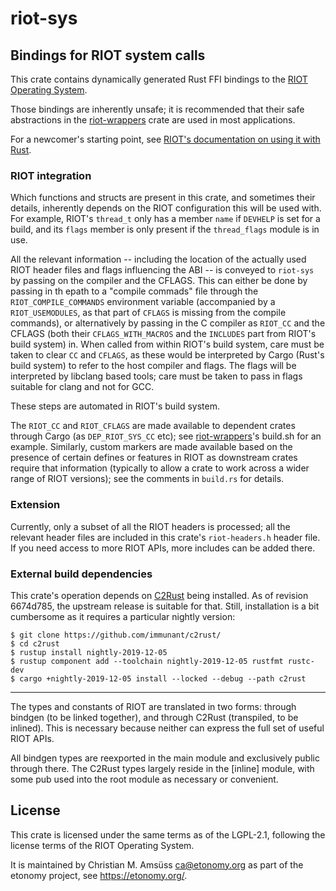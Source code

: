 <!-- WARNING: README.md is auto-generated using `cargo readme`, don't modify that file -->

# riot-sys

## Bindings for RIOT system calls

This crate contains dynamically generated Rust FFI bindings to the [RIOT
Operating System](https://riot-os.org/).

Those bindings are inherently unsafe; it is recommended that their safe
abstractions in the [riot-wrappers] crate are used in most applications.

For a newcomer's starting point, see [RIOT's documentation on using it with Rust].

[riot-wrappers]: https://crates.io/crates/riot-wrappers
[RIOT's documentation on using it with Rust]: https://doc.riot-os.org/using-rust.html

### RIOT integration

Which functions and structs are present in this crate, and sometimes their
details, inherently depends on the RIOT configuration this will be used with.
For example, RIOT's `thread_t` only has a member `name` if `DEVHELP` is
set for a build, and its `flags` member is only present if the `thread_flags`
module is in use.

All the relevant information -- including the location of the actually used
RIOT header files and flags influencing the ABI -- is conveyed to `riot-sys` by passing on the
compiler and the CFLAGS. This can either be done by passing in th epath to a "compile commads"
file through the `RIOT_COMPILE_COMMANDS` environment variable (accompanied by a
`RIOT_USEMODULES`, as that part of `CFLAGS` is missing from the compile commands), or
alternatively by passing in the C compiler as `RIOT_CC` and the CFLAGS (both their
`CFLAGS_WITH_MACROS` and the `INCLUDES` part from RIOT's build system) in. When called from
within RIOT's build system, care must be taken to clear `CC` and `CFLAGS`, as these would be
interpreted by Cargo (Rust's build system) to refer to the host compiler and flags.
The flags will be interpreted by libclang based tools; care must be taken to pass in flags
suitable for clang and not for GCC.

These steps are automated in RIOT's build system.


The `RIOT_CC` and `RIOT_CFLAGS` are made available to dependent crates through
Cargo (as `DEP_RIOT_SYS_CC` etc); see [riot-wrappers]'s build.sh for an example. Similarly,
custom markers are made available based on the presence of certain defines or features in RIOT
as downstream crates require that information (typically to allow a crate to work across a
wider range of RIOT versions); see the comments in `build.rs` for details.


### Extension

Currently, only a subset of all the RIOT headers is processed; all the relevant
header files are included in this crate's `riot-headers.h` header file. If you
need access to more RIOT APIs, more includes can be added there.

### External build dependencies

This crate's operation depends on [C2Rust] being installed.
As of revision 6674d785, the upstream release is suitable for that. Still, installation is a
bit cumbersome as it requires a particular nightly version:

    $ git clone https://github.com/immunant/c2rust/
    $ cd c2rust
    $ rustup install nightly-2019-12-05
    $ rustup component add --toolchain nightly-2019-12-05 rustfmt rustc-dev
    $ cargo +nightly-2019-12-05 install --locked --debug --path c2rust

[C2Rust]: https://c2rust.com/

---

The types and constants of RIOT are translated in two forms:
through bindgen (to be linked together), and through C2Rust (transpiled, to be inlined).
This is necessary because neither can express the full set of useful RIOT APIs.

All bindgen types are reexported in the main module and exclusively public through there. The
C2Rust types largely reside in the [inline] module, with some pub used into the root module as
necessary or convenient.

License
-------

This crate is licensed under the same terms as of the LGPL-2.1, following the
license terms of the RIOT Operating System.

It is maintained by Christian M. Amsüss <ca@etonomy.org> as part of the etonomy
project, see <https://etonomy.org/>.

